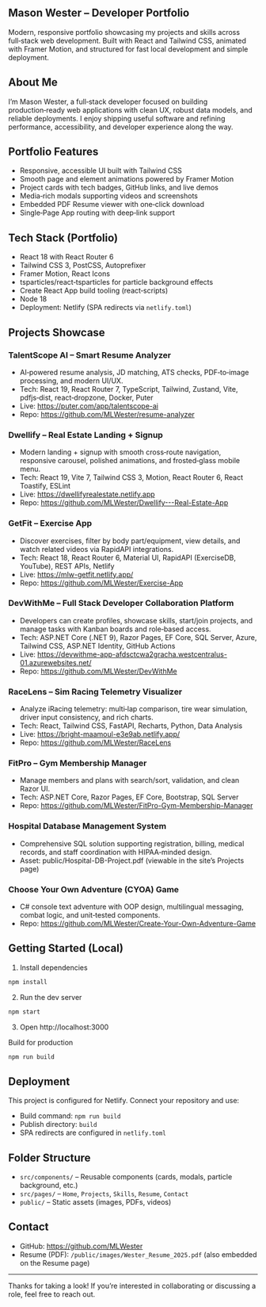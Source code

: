 ## Mason Wester – Developer Portfolio

Modern, responsive portfolio showcasing my projects and skills across full‑stack web development. Built with React and Tailwind CSS, animated with Framer Motion, and structured for fast local development and simple deployment.

## About Me

I’m Mason Wester, a full‑stack developer focused on building production‑ready web applications with clean UX, robust data models, and reliable deployments. I enjoy shipping useful software and refining performance, accessibility, and developer experience along the way.

## Portfolio Features

- Responsive, accessible UI built with Tailwind CSS
- Smooth page and element animations powered by Framer Motion
- Project cards with tech badges, GitHub links, and live demos
- Media‑rich modals supporting videos and screenshots
- Embedded PDF Resume viewer with one‑click download
- Single‑Page App routing with deep‑link support

## Tech Stack (Portfolio)

- React 18 with React Router 6
- Tailwind CSS 3, PostCSS, Autoprefixer
- Framer Motion, React Icons
- tsparticles/react‑tsparticles for particle background effects
- Create React App build tooling (react‑scripts)
- Node 18
- Deployment: Netlify (SPA redirects via `netlify.toml`)

## Projects Showcase

### TalentScope AI – Smart Resume Analyzer
- AI‑powered resume analysis, JD matching, ATS checks, PDF‑to‑image processing, and modern UI/UX.
- Tech: React 19, React Router 7, TypeScript, Tailwind, Zustand, Vite, pdfjs‑dist, react‑dropzone, Docker, Puter
- Live: https://puter.com/app/talentscope-ai
- Repo: https://github.com/MLWester/resume-analyzer

### Dwellify – Real Estate Landing + Signup
- Modern landing + signup with smooth cross‑route navigation, responsive carousel, polished animations, and frosted‑glass mobile menu.
- Tech: React 19, Vite 7, Tailwind CSS 3, Motion, React Router 6, React Toastify, ESLint
- Live: https://dwellifyrealestate.netlify.app
- Repo: https://github.com/MLWester/Dwellify---Real-Estate-App

### GetFit – Exercise App
- Discover exercises, filter by body part/equipment, view details, and watch related videos via RapidAPI integrations.
- Tech: React 18, React Router 6, Material UI, RapidAPI (ExerciseDB, YouTube), REST APIs, Netlify
- Live: https://mlw-getfit.netlify.app/
- Repo: https://github.com/MLWester/Exercise-App

### DevWithMe – Full Stack Developer Collaboration Platform
- Developers can create profiles, showcase skills, start/join projects, and manage tasks with Kanban boards and role‑based access.
- Tech: ASP.NET Core (.NET 9), Razor Pages, EF Core, SQL Server, Azure, Tailwind CSS, ASP.NET Identity, GitHub Actions
- Live: https://devwithme-app-afdsctcwa2gracha.westcentralus-01.azurewebsites.net/
- Repo: https://github.com/MLWester/DevWithMe

### RaceLens – Sim Racing Telemetry Visualizer
- Analyze iRacing telemetry: multi‑lap comparison, tire wear simulation, driver input consistency, and rich charts.
- Tech: React, Tailwind CSS, FastAPI, Recharts, Python, Data Analysis
- Live: https://bright-maamoul-e3e9ab.netlify.app/
- Repo: https://github.com/MLWester/RaceLens

### FitPro – Gym Membership Manager
- Manage members and plans with search/sort, validation, and clean Razor UI.
- Tech: ASP.NET Core, Razor Pages, EF Core, Bootstrap, SQL Server
- Repo: https://github.com/MLWester/FitPro-Gym-Membership-Manager

### Hospital Database Management System
- Comprehensive SQL solution supporting registration, billing, medical records, and staff coordination with HIPAA‑minded design.
- Asset: public/Hospital-DB-Project.pdf (viewable in the site’s Projects page)

### Choose Your Own Adventure (CYOA) Game
- C# console text adventure with OOP design, multilingual messaging, combat logic, and unit‑tested components.
- Repo: https://github.com/MLWester/Create-Your-Own-Adventure-Game

## Getting Started (Local)

1) Install dependencies
```bash
npm install
```

2) Run the dev server
```bash
npm start
```

3) Open http://localhost:3000

Build for production
```bash
npm run build
```

## Deployment

This project is configured for Netlify. Connect your repository and use:
- Build command: `npm run build`
- Publish directory: `build`
- SPA redirects are configured in `netlify.toml`

## Folder Structure

- `src/components/` – Reusable components (cards, modals, particle background, etc.)
- `src/pages/` – `Home`, `Projects`, `Skills`, `Resume`, `Contact`
- `public/` – Static assets (images, PDFs, videos)

## Contact

- GitHub: https://github.com/MLWester
- Resume (PDF): `/public/images/Wester_Resume_2025.pdf` (also embedded on the Resume page)

---

Thanks for taking a look! If you’re interested in collaborating or discussing a role, feel free to reach out.